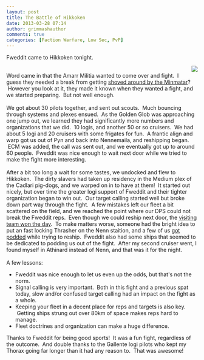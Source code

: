 ```yaml
---
layout: post
title: The Battle of Hikkoken
date: 2013-03-28 07:14
author: grimmashauthor
comments: true
categories: [Faction Warfare, Low Sec, PvP]
---
```

Fweddit came to Hikkoken tonight. <br /><div style="clear: both; text-align: center;"><a href="http://grimmash.com/wp-content/uploads/2013/03/fwed1.png" style="clear: right; float: right; margin-bottom: 1em; margin-left: 1em;"><img border="0" src="http://grimmash.com/wp-content/uploads/2013/03/fwed1.png" /></a></div><br />Word came in that the Amarr Militia wanted to come over and fight. &nbsp;I guess they needed a break from getting <a href="http://dl1.eve-files.com/media/corp/VeriteFW/FWinfluence.png" target="_blank">shoved around by the Minmatar</a>? &nbsp;However you look at it, they made it known when they wanted a fight, and we started preparing. &nbsp;But not well enough.<br /><br />We got about 30 pilots together, and sent out scouts. &nbsp;Much bouncing through systems and plexes ensued. &nbsp;As the Golden Glob was approaching one jump out, we learned they had significantly more numbers and organizations that we did. &nbsp;10 logis, and another 50 or so cruisers. &nbsp;We had about 5 logi and 20 cruisers with some frigates for fun. &nbsp;A frantic align and warp got us out of Pyn and back into Nennemaila, and reshipping began. &nbsp;ECM was added, the call was sent out, and we eventually got up to around 60 people. &nbsp;Fweddit was nice enough to wait next door while we tried to make the fight more interesting.<br /><br />After a bit too long a wait for some tastes, we undocked and flew to Hikkoken. &nbsp;The dirty slavers had taken up residency in the Medium plex of the Cadlari pig-dogs, and we warped on in to have at them! &nbsp;It started out nicely, but over time the greater logi support of Fweddit and their tighter organization began to win out. &nbsp;Our target calling started well but broke down part way through the fight. &nbsp;A few mistakes left our fleet a bit scattered on the field, and we reached the point where our DPS could not break the Fweddit reps. &nbsp;Even though we could reship next door, the <a href="http://eve-kill.net/?a=kill_related&amp;kll_id=16990357" target="_blank">visiting team won the day</a>. &nbsp;To make matters worse, someone had the bright idea to put an fast locking Thrasher on the Nenn staition, and a few of us <a href="http://eve-kill.net/?a=kill_detail&amp;kll_id=16990274" target="_blank">got podded</a> while trying to reship. &nbsp;Fweddit also had some ships that seemed to be dedicated to podding us out of the fight. &nbsp;After my second cruiser went, I found myself in Athinard instead of Nenn, and that was it for the night.<br /><br />A few lessons:<br /><div></div><div><ul><li>Fweddit was nice enough to let us even up the odds, but that's not the norm.</li><li>Signal calling is very important. &nbsp;Both in this fight and a previous spat today, slow and/or confused target calling had an impact on the fight as a whole.</li><li>Keeping your fleet in a decent place for reps and targets is also key. &nbsp;Getting ships strung out over 80km of space makes reps hard to manage.</li><li>Fleet doctrines and organization can make a huge difference.</li></ul>Thanks to Fweddit for being good sports! &nbsp;It was a fun fight, regardless of the outcome. &nbsp;And double thanks to the Gallente logi pilots who kept my Thorax going far longer than it had any reason to. &nbsp;That was awesome!</div><br /><br />
